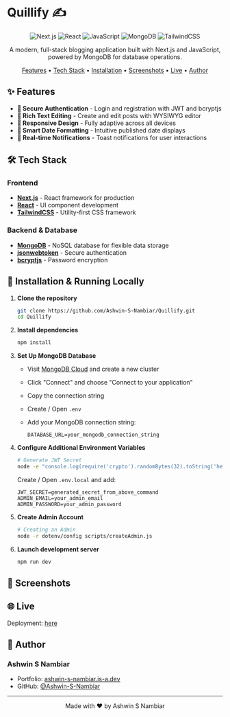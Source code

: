 # Quillify ✍️

<div align="center">

![Next.js](https://img.shields.io/badge/Next.js-000000?style=for-the-badge&logo=next.js&logoColor=white)
![React](https://img.shields.io/badge/React-20232A?style=for-the-badge&logo=react&logoColor=61DAFB)
![JavaScript](https://img.shields.io/badge/JavaScript-F7DF1E?style=for-the-badge&logo=javascript&logoColor=black)
![MongoDB](https://img.shields.io/badge/MongoDB-47A248?style=for-the-badge&logo=mongodb&logoColor=white)
![TailwindCSS](https://img.shields.io/badge/Tailwind_CSS-38B2AC?style=for-the-badge&logo=tailwind-css&logoColor=white)

A modern, full-stack blogging application built with Next.js and JavaScript, powered by MongoDB for database operations.

[Features](#-features) • [Tech Stack](#️-tech-stack) • [Installation](#-installation--running-locally) • [Screenshots](#-screenshots) • [Live](#-live) • [Author](#-author)

</div>

## ✨ Features

- **🔐 Secure Authentication** - Login and registration with JWT and bcryptjs
- **📝 Rich Text Editing** - Create and edit posts with WYSIWYG editor
- **📱 Responsive Design** - Fully adaptive across all devices
- **📅 Smart Date Formatting** - Intuitive published date displays
- **🔔 Real-time Notifications** - Toast notifications for user interactions

## 🛠️ Tech Stack

### Frontend
- **[Next.js](https://nextjs.org/)** - React framework for production
- **[React](https://reactjs.org/)** - UI component development
- **[TailwindCSS](https://tailwindcss.com/)** - Utility-first CSS framework

### Backend & Database
- **[MongoDB](https://www.mongodb.com/)** - NoSQL database for flexible data storage
- **[jsonwebtoken](https://github.com/auth0/node-jsonwebtoken)** - Secure authentication
- **[bcryptjs](https://github.com/dcodeIO/bcrypt.js)** - Password encryption

## 🚀 Installation & Running Locally

1. **Clone the repository**

   ```bash
   git clone https://github.com/Ashwin-S-Nambiar/Quillify.git
   cd Quillify
   ```

2. **Install dependencies**

   ```bash
   npm install
   ```

3. **Set Up MongoDB Database**
   - Visit [MongoDB Cloud](https://cloud.mongodb.com/) and create a new cluster
   - Click "Connect" and choose "Connect to your application"
   - Copy the connection string
   - Create / Open `.env` 
   - Add your MongoDB connection string:

     ```
     DATABASE_URL=your_mongodb_connection_string
     ```

4. **Configure Additional Environment Variables**

   ```bash
   # Generate JWT Secret
   node -e "console.log(require('crypto').randomBytes(32).toString('hex'))"
   ```
   
   Create / Open `.env.local` and add:

   ```
   JWT_SECRET=generated_secret_from_above_command
   ADMIN_EMAIL=your_admin_email
   ADMIN_PASSWORD=your_admin_password
   ```

5. **Create Admin Account**

   ```bash
   # Creating an Admin
   node -r dotenv/config scripts/createAdmin.js
   ```

6. **Launch development server**

   ```bash
   npm run dev
   ```

## 📸 Screenshots

<div align="center"> 
   
</div>

## 🌐 Live

Deployment: [here]()

## 👤 Author

### Ashwin S Nambiar
- Portfolio: [ashwin-s-nambiar.is-a.dev](https://ashwin-s-nambiar.is-a.dev/)
- GitHub: [@Ashwin-S-Nambiar](https://github.com/Ashwin-S-Nambiar)

---

<div align="center">
Made with ❤️ by Ashwin S Nambiar
</div>